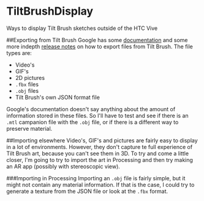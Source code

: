 # TiltBrushDisplay
Ways to display Tilt Brush sketches outside of the HTC Vive

##Exporting from Tilt Brush
Google has some [documentation](https://support.google.com/tiltbrush/answer/6389651?hl=en&ref_topic=7074683) and some more indepth [release notes](https://docs.google.com/document/d/11ZsHozYn9FnWG7y3s3WAyKIACfbfwb4PbaS8cZ_xjvo/edit#) on how to export files from Tilt Brush. The file types are:
 * Video's
 * GIF's
 * 2D pictures
 * `.fbx` files
 * `.obj` files
 * Tilt Brush's own JSON format file

Google's documentation doesn't say anything about the amount of information stored in these files. So I'll have to test and see if there is an `.mtl` campanion file with the `.obj` file, or if there is a different way to preserve material.

##Importing elsewhere
Video's, GIF's and pictures are fairly easy to display in a lot of environments. However, they don't capture te full experience of Tilt Brush art, because you can't see them in 3D. To try and come a little closer, I'm going to try to import the art in Processing and then try making an AR app (possibly with stereoscopic view). 

###Importing in Processing
Importing an `.obj` file is fairly simple, but it might not contain any material information. If that is the case, I could try to generate a texture from the JSON file or look at the `.fbx` format.
